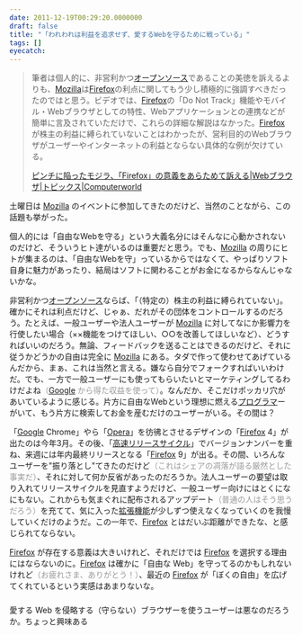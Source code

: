 ```yaml
---
date: 2011-12-19T00:29:20.0000000
draft: false
title: "「われわれは利益を追求せず、愛するWebを守るために戦っている」"
tags: []
eyecatch: 
---
```

<p><blockquote>筆者は個人的に、非営利かつ<a class="keyword" href="http://d.hatena.ne.jp/keyword/%A5%AA%A1%BC%A5%D7%A5%F3%A5%BD%A1%BC%A5%B9">オープンソース</a>であることの美徳を訴えるよりも、<a class="keyword" href="http://d.hatena.ne.jp/keyword/Mozilla">Mozilla</a>は<a class="keyword" href="http://d.hatena.ne.jp/keyword/Firefox">Firefox</a>の利点に関してもう少し積極的に強調すべきだったのではと思う。ビデオでは、<a class="keyword" href="http://d.hatena.ne.jp/keyword/Firefox">Firefox</a>の「Do Not Track」機能やモバイル・Webブラウザとしての特性、Webアプリケーションとの連携などが簡単に言及されていただけで、これらの詳細な解説はなかった。<a class="keyword" href="http://d.hatena.ne.jp/keyword/Firefox">Firefox</a>が株主の利益に縛られていないことはわかったが、営利目的のWebブラウザがユーザーやインターネットの利益とならない具体的な例が欠けている。</p><p><a href="http://www.computerworld.jp/topics/605/Web%E3%83%96%E3%83%A9%E3%82%A6%E3%82%B6/201255/%E3%83%94%E3%83%B3%E3%83%81%E3%81%AB%E9%99%A5%E3%81%A3%E3%81%9F%E3%83%A2%E3%82%B8%E3%83%A9%E3%80%81%E3%80%8CFirefox%E3%80%8D%E3%81%AE%E6%84%8F%E7%BE%A9%E3%82%92%E3%81%82%E3%82%89%E3%81%9F%E3%82%81%E3%81%A6%E8%A8%B4%E3%81%88%E3%82%8B">ピンチに陥ったモジラ、「Firefox」の意義をあらためて訴える|Webブラウザ|トピックス|Computerworld</a><br />
</blockquote></p><p>土曜日は <a class="keyword" href="http://d.hatena.ne.jp/keyword/Mozilla">Mozilla</a> のイベントに参加してきたのだけど、当然のことながら、この話題も挙がった。</p><p>個人的には「自由なWebを守る」という大義名分にはそんなに心動かされないのだけど、そういうヒト達がいるのは重要だと思う。でも、<a class="keyword" href="http://d.hatena.ne.jp/keyword/Mozilla">Mozilla</a> の周りにヒトが集まるのは、「自由なWebを守」っているからではなくて、やっぱりソフト自身に魅力があったり、結局はソフトに関わることがお金になるからなんじゃないかな。</p><p>非営利かつ<a class="keyword" href="http://d.hatena.ne.jp/keyword/%A5%AA%A1%BC%A5%D7%A5%F3%A5%BD%A1%BC%A5%B9">オープンソース</a>ならば、「（特定の）株主の利益に縛られていない」。確かにそれは利点だけど、じゃぁ、だれがその団体をコントロールするのだろう。たとえば、一般ユーザーや法人ユーザーが <a class="keyword" href="http://d.hatena.ne.jp/keyword/Mozilla">Mozilla</a> に対してなにか影響力を行使したい場合（××機能をつけてほしい、○○を改善してほしいなど）、どうすればいいのだろう。無論、フィードバックを送ることはできるのだけど、それに従うかどうかの自由は完全に <a class="keyword" href="http://d.hatena.ne.jp/keyword/Mozilla">Mozilla</a> にある。タダで作って使わせてあげているんだから、まぁ、これは当然と言える。嫌なら自分でフォークすればいいわけだ。でも、一方で一般ユーザーにも使ってもらいたいとマーケティングしてるわけだよね<span style="color: #999999">（<a class="keyword" href="http://d.hatena.ne.jp/keyword/Google">Google</a> から得た収益を使って）</span>。なんだか、そこだけポッカリ穴があいているように感じる。片方に自由なWebという理想に燃える<a class="keyword" href="http://d.hatena.ne.jp/keyword/%A5%D7%A5%ED%A5%B0%A5%E9%A5%DE">プログラマ</a>ーがいて、もう片方に検索してお金を産むだけのユーザーがいる。その間は？</p><p>「<a class="keyword" href="http://d.hatena.ne.jp/keyword/Google">Google</a> Chrome」やら「<a class="keyword" href="http://d.hatena.ne.jp/keyword/Opera">Opera</a>」を彷彿とさせるデザインの「<a class="keyword" href="http://d.hatena.ne.jp/keyword/Firefox">Firefox</a> 4」が出たのは今年3月。その後、「<a class="keyword" href="http://d.hatena.ne.jp/keyword/%B9%E2%C2%AE%A5%EA%A5%EA%A1%BC%A5%B9%A5%B5%A5%A4%A5%AF%A5%EB">高速リリースサイクル</a>」でバージョンナンバーを重ね、来週には年内最終リリースとなる「<a class="keyword" href="http://d.hatena.ne.jp/keyword/Firefox">Firefox</a> 9」が出る。その間、いろんなユーザーを"振り落とし"てきたのだけど<span style="color: #999999">（これはシェアの凋落が語る厳然とした事実だ）</span>、それに対して何か反省があったのだろうか。法人ユーザーの要望は取り入れてリリースサイクルを見直すようだけど、一般ユーザー向けにはとくになにもない。これからも気まぐれに配布されるアップデート<span style="color: #999999">（普通の人はそう思うだろう）</span>を充てて、気に入った<a class="keyword" href="http://d.hatena.ne.jp/keyword/%B3%C8%C4%A5%B5%A1%C7%BD">拡張機能</a>が少しずつ使えなくなっていくのを我慢していくだけのようだ。この一年で、<a class="keyword" href="http://d.hatena.ne.jp/keyword/Firefox">Firefox</a> とはだいぶ距離ができたな、と感じられてならない。</p><p><a class="keyword" href="http://d.hatena.ne.jp/keyword/Firefox">Firefox</a> が存在する意義は大きいけれど、それだけでは <a class="keyword" href="http://d.hatena.ne.jp/keyword/Firefox">Firefox</a> を選択する理由にはならないのに。<a class="keyword" href="http://d.hatena.ne.jp/keyword/Firefox">Firefox</a> は確かに「自由な Web」を守ってるのかもしれないけれど<span style="color: #999999">（お疲れさま、ありがとう！）</span>、最近の <a class="keyword" href="http://d.hatena.ne.jp/keyword/Firefox">Firefox</a> が「ぼくの自由」を広げてくれているという実感はあまりないな。</p>

<div class="section">
<h3></h3>
<p>愛する Web を侵略する（守らない）ブラウザーを使うユーザーは悪なのだろうか。ちょっと興味ある</p>

</div>